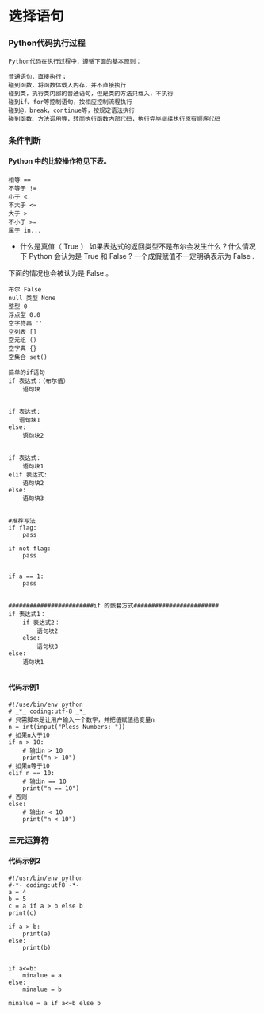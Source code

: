 # 选择语句

### Python代码执行过程
```
Python代码在执行过程中，遵循下面的基本原则：

普通语句，直接执行；
碰到函数，将函数体载入内存，并不直接执行
碰到类，执行类内部的普通语句，但是类的方法只载入，不执行
碰到if、for等控制语句，按相应控制流程执行
碰到@，break，continue等，按规定语法执行
碰到函数、方法调用等，转而执行函数内部代码，执行完毕继续执行原有顺序代码
```

### 条件判断
#### Python 中的比较操作符见下表。

    相等 ==
    不等于 !=
    小于 <
    不大于 <=
    大于 >
    不小于 >=
    属于 in...


- 什么是真值（ True ）
如果表达式的返回类型不是布尔会发生什么？什么情况下 Python 会认为是 True 和 False ?
一个成假赋值不一定明确表示为 False .

下面的情况也会被认为是 False 。

    布尔 False
    null 类型 None
    整型 0
    浮点型 0.0
    空字符串 ''
    空列表 []
    空元组 ()
    空字典 {}
    空集合 set()



```
简单的if语句
if 表达式：（布尔值）
    语句块


if 表达式:
   语句块1
else:
    语句块2


if 表达式:
    语句块1
elif 表达式:
    语句块2
else:
    语句块3


#推荐写法
if flag:
    pass

if not flag:
    pass


if a == 1:
    pass


########################if 的嵌套方式########################
if 表达式1：
    if 表达式2：
        语句块2
    else:
        语句块3
else:
    语句块1


```

#### 代码示例1
```
#!/use/bin/env python
# _*_ coding:utf-8 _*_
# 只需脚本是让用户输入一个数字，并把值赋值给变量n
n = int(input("Pless Numbers: "))
# 如果n大于10
if n > 10:
    # 输出n > 10
    print("n > 10")
# 如果n等于10
elif n == 10:
    # 输出n == 10
    print("n == 10")
# 否则
else:
    # 输出n < 10
    print("n < 10")
```

### 三元运算符

#### 代码示例2
```
#!/usr/bin/env python
#-*- coding:utf8 -*-
a = 4
b = 5
c = a if a > b else b
print(c)

if a > b:
    print(a)
else:
    print(b)


if a<=b:
    minalue = a
else:
    minalue = b

minalue = a if a<=b else b

```